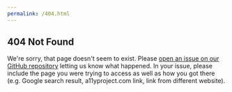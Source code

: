 ```yaml
---
permalink: /404.html
---
```


## 404 Not Found

We're sorry, that page doesn't seem to exist. Please [open an issue on our GitHub repository](https://github.com/a11yproject/a11yproject.com/issues/new?template=a11yproject-com-bug-report.md) letting us know what happened.
In your issue, please include the page you were trying to access as well as how you got there (e.g. Google search result, a11yproject.com link, link from different website).
